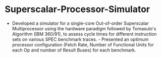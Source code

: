 # Superscalar-Processor-Simulator
- Developed a simulator for a single-core Out-of-order Superscalar Multiprocessor using the hardware paradigm followed by Tomasulo's Algorithm (IBM 360/91), to assess cycle times for different instruction sets on various SPEC benchmark traces.  - Presented an optimum processor configuration (Fetch Rate, Number of Functional Units for each Op and number of Result Buses) for each benchmark.
